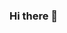 ### Hi there 👋

<!--
**xcetos/xcetos** is a ✨ _special_ ✨ repository because its `README.md` (this file) appears on your GitHub profile.

I'm a student and love technology.

![](https://github-readme-stats.vercel.app/api?username=xcetos)

- 🔭 I’m currently working on ...
- 🌱 I’m currently learning ...
- 👯 I’m looking to collaborate on ...
- 🤔 I’m looking for help with ...
- 💬 Ask me about ...
- 📫 How to reach me: ...
- 😄 Pronouns: ...
- ⚡ Fun fact: ...
-->
